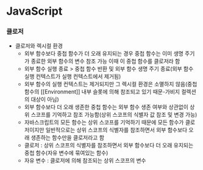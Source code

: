 # JavaScript
### 클로저
* 클로저와 렉시컬 환경
  * 외부 함수보다 중첩 함수가 더 오래 유지되는 경우 중첩 함수는 이미 생명 주기가 종료한 외부 함수의 변수 참조 가능 이때 이 중첩 함수를 클로저라 함
  * 외부 함수 실행 종료 > 중첩 함수 반환 및 외부 함수 생명 주기 종료(외부 함수 실행 컨텍스트가 실행 컨텍스트에서 제거됨)
  * 외부 함수의 실행 컨텍스트는 제거되지만 그 렉시컬 환경은 소멸하지 않음(중첩 함수의 [[Environment]] 내부 슬롯에 의해 참조되고 있기 때문-가비지 컬렉션의 대상이 아님)
  * 외부 함수보다 더 오래 생존한 중첩 함수는 외부 함수 생존 여부와 상관없이 상위 스코프를 기억하고 참조 가능함(상위 스코프의 식별자 값 참조 및 변경 가능)
  * 자바스크립트의 모든 함수는 상위 스코프를 기억하기 때문에 모든 함수가 클로저이지만 일반적으로는 상위 스코프의 식별자를 참조하면서 외부 함수보다 오래 생존하는 함수만을 클로저라고 함
  * 클로저 : 상위 스코프의 식별자를 참조하면서 외부 함수보다 더 오래 유지되는 중첩 함수(자유 변수에 묶여있는 함수)
  * 자유 변수 : 클로저에 의해 참조되는 상위 스코프의 변수
